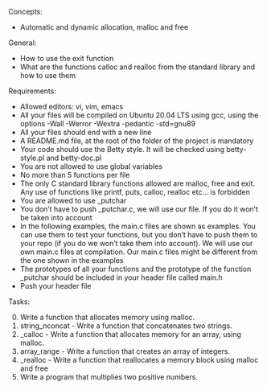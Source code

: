 Concepts:

- Automatic and dynamic allocation, malloc and free

General:
- How to use the exit function
- What are the functions calloc and realloc from the standard library and how to use them

Requirements:

- Allowed editors: vi, vim, emacs
- All your files will be compiled on Ubuntu 20.04 LTS using gcc, using the options -Wall -Werror -Wextra -pedantic -std=gnu89
- All your files should end with a new line
- A README.md file, at the root of the folder of the project is mandatory
- Your code should use the Betty style. It will be checked using betty-style.pl and betty-doc.pl
- You are not allowed to use global variables
- No more than 5 functions per file
- The only C standard library functions allowed are malloc, free and exit. Any use of functions like printf, puts, calloc, realloc etc… is forbidden
- You are allowed to use _putchar
- You don’t have to push _putchar.c, we will use our file. If you do it won’t be taken into account
- In the following examples, the main.c files are shown as examples. You can use them to test your functions, but you don’t have to push them to your repo (if you do we won’t take them into account). We will use our own main.c files at compilation. Our main.c files might be different from the one shown in the examples
- The prototypes of all your functions and the prototype of the function _putchar should be included in your header file called main.h
- Push your header file

Tasks:

0. Write a function that allocates memory using malloc.
1. string_nconcat - Write a function that concatenates two strings.
2. _calloc - Write a function that allocates memory for an array, using malloc.
3. array_range - Write a function that creates an array of integers.
4. _realloc - Write a function that reallocates a memory block using malloc and free
5. Write a program that multiplies two positive numbers.
